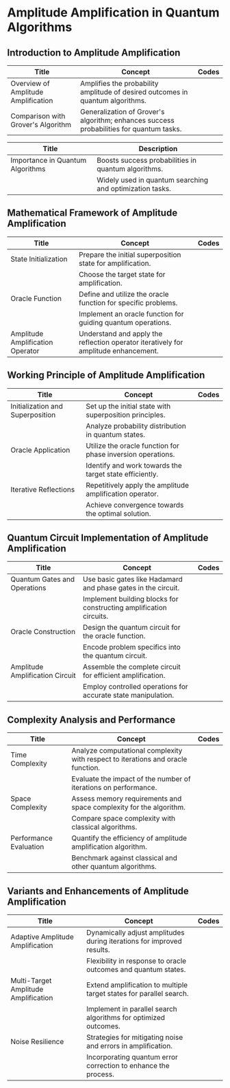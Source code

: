 # Amplitude Amplification in Quantum Algorithms

## Introduction to Amplitude Amplification

| Title                                  | Concept                                                                                  | Codes                                        |
|----------------------------------------|------------------------------------------------------------------------------------------|----------------------------------------------|
| Overview of Amplitude Amplification     | Amplifies the probability amplitude of desired outcomes in quantum algorithms.          |                                              |
| Comparison with Grover's Algorithm      | Generalization of Grover's algorithm; enhances success probabilities for quantum tasks. |                                              |

| Title                                  | Description                                                |
|----------------------------------------|------------------------------------------------------------|
| Importance in Quantum Algorithms        | Boosts success probabilities in quantum algorithms.         |
|                                          | Widely used in quantum searching and optimization tasks.   |

## Mathematical Framework of Amplitude Amplification

| Title                                  | Concept                                                                                  | Codes                                        |
|----------------------------------------|------------------------------------------------------------------------------------------|----------------------------------------------|
| State Initialization                    | Prepare the initial superposition state for amplification.                                |                                              |
|                                          | Choose the target state for amplification.                                                |                                              |
| Oracle Function                         | Define and utilize the oracle function for specific problems.                             |                                              |
|                                          | Implement an oracle function for guiding quantum operations.                             |                                              |
| Amplitude Amplification Operator        | Understand and apply the reflection operator iteratively for amplitude enhancement.       |                                              |

## Working Principle of Amplitude Amplification

| Title                                  | Concept                                                      | Codes                                        |
|----------------------------------------|--------------------------------------------------------------|----------------------------------------------|
| Initialization and Superposition        | Set up the initial state with superposition principles.       |                                              |
|                                          | Analyze probability distribution in quantum states.            |                                              |
| Oracle Application                      | Utilize the oracle function for phase inversion operations.     |                                              |
|                                          | Identify and work towards the target state efficiently.        |                                              |
| Iterative Reflections                   | Repetitively apply the amplitude amplification operator.       |                                              |
|                                          | Achieve convergence towards the optimal solution.              |                                              |

## Quantum Circuit Implementation of Amplitude Amplification

| Title                                  | Concept                                                      | Codes                                        |
|----------------------------------------|--------------------------------------------------------------|----------------------------------------------|
| Quantum Gates and Operations            | Use basic gates like Hadamard and phase gates in the circuit. |                                              |
|                                          | Implement building blocks for constructing amplification circuits. |                                          |
| Oracle Construction                     | Design the quantum circuit for the oracle function.            |                                              |
|                                          | Encode problem specifics into the quantum circuit.             |                                              |
| Amplitude Amplification Circuit         | Assemble the complete circuit for efficient amplification.    |                                              |
|                                          | Employ controlled operations for accurate state manipulation.   |                                          |

## Complexity Analysis and Performance

| Title                                  | Concept                                                      | Codes                                        |
|----------------------------------------|--------------------------------------------------------------|----------------------------------------------|
| Time Complexity                         | Analyze computational complexity with respect to iterations and oracle function. |                               |
|                                          | Evaluate the impact of the number of iterations on performance. |                                     |
| Space Complexity                        | Assess memory requirements and space complexity for the algorithm. |                          |
|                                          | Compare space complexity with classical algorithms.            |                                              |
| Performance Evaluation                 | Quantify the efficiency of amplitude amplification algorithm.  |                                              |
|                                          | Benchmark against classical and other quantum algorithms.      |                                          |

## Variants and Enhancements of Amplitude Amplification

| Title                                  | Concept                                                      | Codes                                        |
|----------------------------------------|--------------------------------------------------------------|----------------------------------------------|
| Adaptive Amplitude Amplification        | Dynamically adjust amplitudes during iterations for improved results. |                                  |
|                                          | Flexibility in response to oracle outcomes and quantum states.  |                               |
| Multi-Target Amplitude Amplification   | Extend amplification to multiple target states for parallel search. |                                |
|                                          | Implement in parallel search algorithms for optimized outcomes. |                                  |
| Noise Resilience                        | Strategies for mitigating noise and errors in amplification.   |                                            |
|                                          | Incorporating quantum error correction to enhance the process.   |                                  |